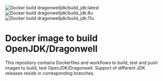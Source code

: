 ![Docker build dragonwelljdk/build_jdk:latest](https://github.com/dragonwell-releng/dockerfiles/workflows/Docker%20build%20dragonwelljdk/build_jdk:latest/badge.svg)
![Docker build dragonwelljdk/build_jdk:8u](https://github.com/dragonwell-releng/dockerfiles/workflows/Docker%20build%20dragonwelljdk/build_jdk:8u/badge.svg)
![Docker build dragonwelljdk/build_jdk:11u](https://github.com/dragonwell-releng/dockerfiles/workflows/Docker%20build%20dragonwelljdk/build_jdk:11u/badge.svg)

# Docker image to build OpenJDK/Dragonwell
This repository contains Dockerfiles and workflows to build, test and push images to build, test OpenJDK/Dragonwell.
Support of different JDK releases reside in corresponding branches.
